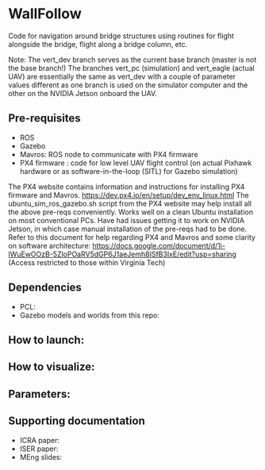 # WallFollow

Code for navigation around bridge structures using routines for flight alongside the bridge, flight along a bridge column, etc.

Note: The vert_dev branch serves as the current base branch (master is not the base branch!)
The branches vert_pc (simulation) and vert_eagle (actual UAV) are essentially the same as vert_dev with a couple of parameter values different as one branch is used on the simulator computer and the other on the NVIDIA Jetson onboard the UAV.


## Pre-requisites
* ROS
* Gazebo
* Mavros: ROS node to communicate with PX4 firmware
* PX4 firmware : code for low level UAV flight control (on actual Pixhawk hardware or as software-in-the-loop (SITL) for Gazebo simulation)

The PX4 website contains information and instructions for installing PX4 firmware and Mavros. https://dev.px4.io/en/setup/dev_env_linux.html
The ubuntu_sim_ros_gazebo.sh script from the PX4 website may help install all the above pre-reqs conveniently. Works well on a clean Ubuntu installation on most conventional PCs. Have had issues getting it to work on NVIDIA Jetson, in which case manual installation of the pre-reqs had to be done.
Refer to this document for help regarding PX4 and Mavros and some clarity on software architecture: https://docs.google.com/document/d/1i-lWuEwOOzB-5ZloPOaRV5dGP6J1aeJemh8ISfB3lxE/edit?usp=sharing (Access restricted to those within Virginia Tech)

## Dependencies
* PCL:
* Gazebo models and worlds from this repo:


## How to launch:

## How to visualize:

## Parameters:


## Supporting documentation
* ICRA paper:
* ISER paper:
* MEng slides:
